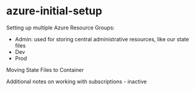 # azure-initial-setup

Setting up multiple Azure Resource Groups:
- Admin: used for storing central administrative resources, like our state files
- Dev
- Prod

Moving State Files to Container

Additional notes on working with subscriptions - inactive